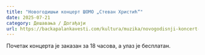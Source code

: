 ```yaml
---
title: "Новогодишњи концерт ШОМО „Стеван Христић“"
date: 2025-07-21
category: Дешавања / Догађаји
url: https://backapalankavesti.com/kultura/muzika/novogodisnji-koncert-somo-stevan-hristic-2/
---
```


Почетак концерта је заказан за 18 часова, а улаз је бесплатан.
